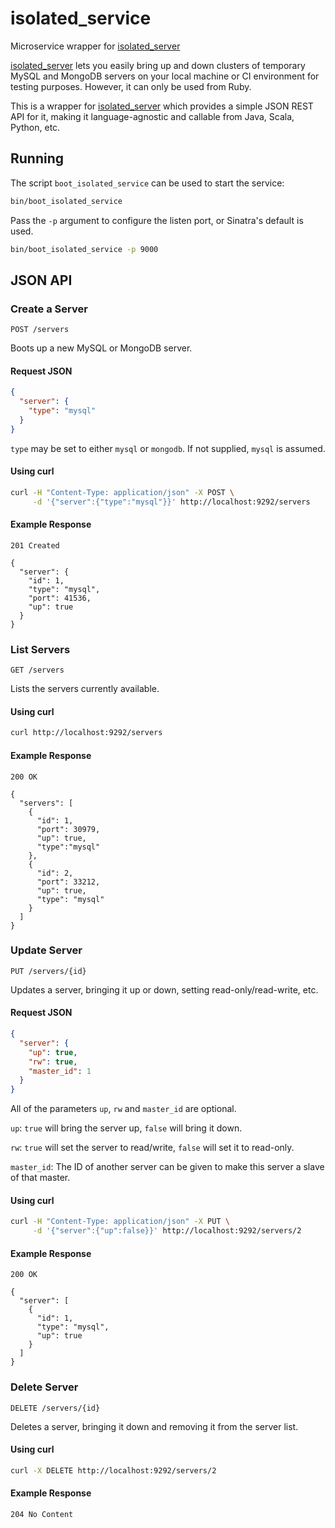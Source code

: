 # isolated_service

Microservice wrapper for [isolated_server](https://github.com/gabetax/isolated_server)

[isolated_server](https://github.com/gabetax/isolated_server) lets you easily bring up and down clusters of
temporary MySQL and MongoDB servers on your local machine or CI environment for testing purposes.
However, it can only be used from Ruby.

This is a wrapper for [isolated_server](https://github.com/gabetax/isolated_server) which provides a
simple JSON REST API for it, making it language-agnostic and callable from Java, Scala, Python, etc.

## Running

The script `boot_isolated_service` can be used to start the service:

```bash
bin/boot_isolated_service
```

Pass the `-p` argument to configure the listen port, or Sinatra's default is used.

```bash
bin/boot_isolated_service -p 9000
```

## JSON API

### Create a Server
`POST /servers`

Boots up a new MySQL or MongoDB server.

#### Request JSON

```json
{
  "server": {
    "type": "mysql"
  }
}
```

`type` may be set to either `mysql` or `mongodb`. If not supplied, `mysql` is assumed.

#### Using curl

```bash
curl -H "Content-Type: application/json" -X POST \
     -d '{"server":{"type":"mysql"}}' http://localhost:9292/servers
```

#### Example Response

```http
201 Created

{
  "server": {
    "id": 1,
    "type": "mysql",
    "port": 41536,
    "up": true
  }
}
```

### List Servers
`GET /servers`

Lists the servers currently available.

#### Using curl

```bash
curl http://localhost:9292/servers
```

#### Example Response

```http
200 OK

{
  "servers": [
    {
      "id": 1,
      "port": 30979,
      "up": true,
      "type":"mysql"
    },
    {
      "id": 2,
      "port": 33212,
      "up": true,
      "type": "mysql"
    }
  ]
}
```

### Update Server
`PUT /servers/{id}`

Updates a server, bringing it up or down, setting read-only/read-write, etc.

#### Request JSON

```json
{
  "server": {
    "up": true,
    "rw": true,
    "master_id": 1
  }
}
```

All of the parameters `up`, `rw` and `master_id` are optional.

`up`: `true` will bring the server up, `false` will bring it down.

`rw`: `true` will set the server to read/write, `false` will set it to read-only.

`master_id`: The ID of another server can be given to make this server a slave of that master.

#### Using curl

```bash
curl -H "Content-Type: application/json" -X PUT \
     -d '{"server":{"up":false}}' http://localhost:9292/servers/2
```

#### Example Response

```http
200 OK

{
  "server": [
    {
      "id": 1,
      "type": "mysql",
      "up": true
    }
  ]
}
```

### Delete Server
`DELETE /servers/{id}`

Deletes a server, bringing it down and removing it from the server list.

#### Using curl

```bash
curl -X DELETE http://localhost:9292/servers/2
```

#### Example Response

```http
204 No Content
```
